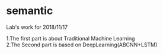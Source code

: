 # semantic
Lab's work for 2018/11/17

1.The first part is about Traditional Machine Learning<br>
2.The Second part is based on DeepLearning(ABCNN+LSTM)<br>
